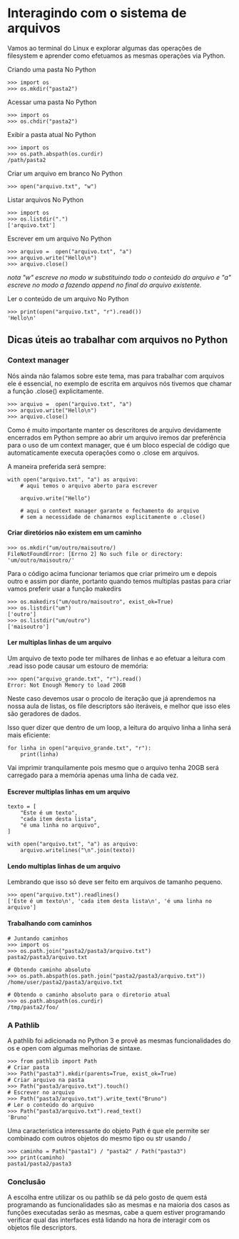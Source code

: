 # Interagindo com o sistema de arquivos
Vamos ao terminal do Linux e explorar algumas das operações de filesystem e aprender como efetuamos as mesmas operações via Python.


Criando uma pasta No Python
```
>>> import os
>>> os.mkdir("pasta2")
```

Acessar uma pasta
No Python
```
>>> import os
>>> os.chdir("pasta2")
```

Exibir a pasta atual
No Python
```
>>> import os
>>> os.path.abspath(os.curdir)
/path/pasta2
```

Criar um arquivo em branco
No Python
```
>>> open("arquivo.txt", "w")
```

Listar arquivos
No Python
```
>>> import os
>>> os.listdir(".")
['arquivo.txt']
```

Escrever em um arquivo
No Python
```
>>> arquivo =  open("arquivo.txt", "a")
>>> arquivo.write("Hello\n")
>>> arquivo.close()
```
*nota "w" escreve no modo w substituindo todo o conteúdo do arquivo e "a" escreve no modo a fazendo append no final do arquivo existente.*

Ler o conteúdo de um arquivo
No Python
```
>>> print(open("arquivo.txt", "r").read())
'Hello\n'
```

## Dicas úteis ao trabalhar com arquivos no Python
### Context manager
Nós ainda não falamos sobre este tema, mas para trabalhar com arquivos ele é essencial, no exemplo de escrita em arquivos nós tivemos que chamar a função .close() explicitamente.
```
>>> arquivo =  open("arquivo.txt", "a")
>>> arquivo.write("Hello\n")
>>> arquivo.close()
```

Como é muito importante manter os descritores de arquivo devidamente encerrados em Python sempre ao abrir um arquivo iremos dar preferência para o uso de um context manager, que é um bloco especial de código que automaticamente executa operações como o .close em arquivos.

A maneira preferida será sempre:
```
with open("arquivo.txt", "a") as arquivo:
    # aqui temos o arquivo aberto para escrever
    
    arquivo.write("Hello")

    # aqui o context manager garante o fechamento do arquivo 
    # sem a necessidade de chamarmos explicitamente o .close()
```

#### Criar diretórios não existem em um caminho
```
>>> os.mkdir("um/outro/maisoutro/)
FileNotFoundError: [Errno 2] No such file or directory: 'um/outro/maisoutro/'
```

Para o código acima funcionar teriamos que criar primeiro um e depois outro e assim por diante, portanto quando temos multiplas pastas para criar vamos preferir usar a função makedirs
```
>>> os.makedirs("um/outro/maisoutro", exist_ok=True)
>>> os.listdir("um")
['outro']
>>> os.listdir("um/outro")
['maisoutro']
```

#### Ler multiplas linhas de um arquivo

Um arquivo de texto pode ter milhares de linhas e ao efetuar a leitura com .read isso pode causar um estouro de memória:
```
>>> open("arquivo_grande.txt", "r").read()
Error: Not Enough Memory to load 20GB
```

Neste caso devemos usar o procolo de iteração que já aprendemos na nossa aula de listas, os file descriptors são iteráveis, e melhor que isso eles são geradores de dados.

Isso quer dizer que dentro de um loop, a leitura do arquivo linha a linha será mais eficiente:
```
for linha in open("arquivo_grande.txt", "r"):
    print(linha)
```

Vai imprimir tranquilamente pois mesmo que o arquivo tenha 20GB será carregado para a memória apenas uma linha de cada vez.

#### Escrever multiplas linhas em um arquivo
```
texto = [
    "Este é um texto",
    "cada item desta lista",
    "é uma linha no arquivo",
]

with open("arquivo.txt", "a") as arquivo:
    arquivo.writelines("\n".join(texto))
```

#### Lendo multiplas linhas de um arquivo

Lembrando que isso só deve ser feito em arquivos de tamanho pequeno.
```
>>> open("arquivo.txt").readlines()
['Este é um texto\n', 'cada item desta lista\n', 'é uma linha no arquivo']
```

#### Trabalhando com caminhos
```
# Juntando caminhos
>>> import os
>>> os.path.join("pasta2/pasta3/arquivo.txt")
pasta2/pasta3/arquivo.txt

# Obtendo caminho absoluto
>>> os.path.abspath(os.path.join("pasta2/pasta3/arquivo.txt"))
/home/user/pasta2/pasta3/arquivo.txt

# Obtendo o caminho absoluto para o diretorio atual
>>> os.path.abspath(os.curdir)
/tmp/pasta2/foo/
```

### A Pathlib
A pathlib foi adicionada no Python 3 e provê as mesmas funcionalidades do os e open com algumas melhorias de sintaxe.
```
>>> from pathlib import Path
# Criar pasta
>>> Path("pasta3").mkdir(parents=True, exist_ok=True)
# Criar arquivo na pasta
>>> Path("pasta3/arquivo.txt").touch()
# Escrever no arquivo
>>> Path("pasta3/arquivo.txt").write_text("Bruno")
# Ler o conteúdo do arquivo
>>> Path("pasta3/arquivo.txt").read_text()
'Bruno'
```

Uma caracteristica interessante do objeto Path é que ele permite ser combinado com outros objetos do mesmo tipo ou str usando /
```
>>> caminho = Path("pasta1") / "pasta2" / Path("pasta3")
>>> print(caminho)
pasta1/pasta2/pasta3
```

### Conclusão
A escolha entre utilizar os ou pathlib se dá pelo gosto de quem está programando as funcionalidades são as mesmas e na maioria dos casos as funções executadas serão as mesmas, cabe a quem estiver programando verificar qual das interfaces está lidando na hora de interagir com os objetos file descriptors.
